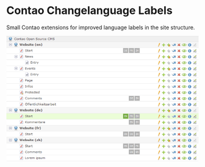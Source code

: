 Contao Changelanguage Labels
=====================

Small Contao extensions for improved language labels in the site structure.

![Screenshot](https://raw.githubusercontent.com/fritzmg/contao-changelanguage-labels/master/screenshot.png)
